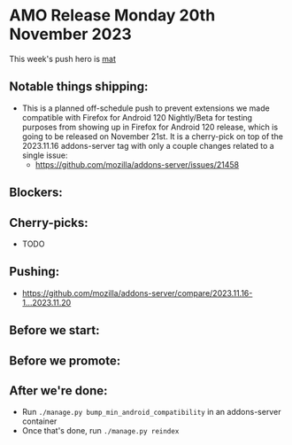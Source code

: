 # AMO Release Monday 20th November 2023

This week's push hero is [mat](https://github.com/diox)

## Notable things shipping:
- This is a planned off-schedule push to prevent extensions we made compatible with Firefox for Android 120 Nightly/Beta for testing purposes from showing up in Firefox for Android 120 release, which is going to be released on November 21st. It is a cherry-pick on top of the 2023.11.16 addons-server tag with only a couple changes related to a single issue:
  - https://github.com/mozilla/addons-server/issues/21458

## Blockers:

## Cherry-picks:
 - TODO

## Pushing:

- https://github.com/mozilla/addons-server/compare/2023.11.16-1...2023.11.20

## Before we start:

## Before we promote:

## After we're done:

- Run `./manage.py bump_min_android_compatibility` in an addons-server container
- Once that's done, run `./manage.py reindex`

